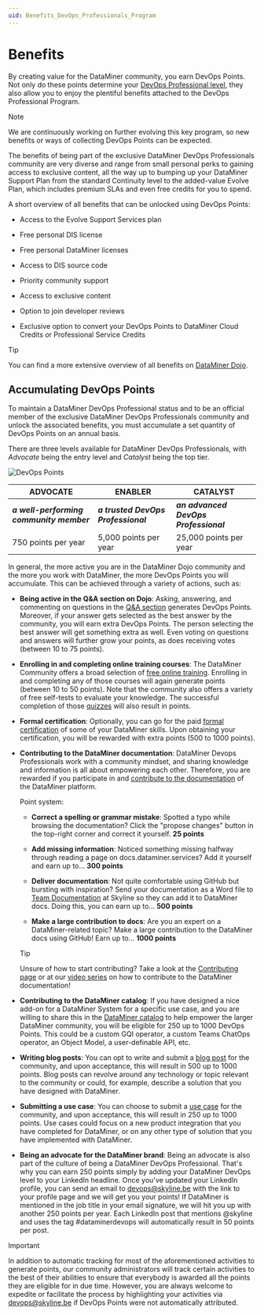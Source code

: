 ```yaml
---
uid: Benefits_DevOps_Professionals_Program
---
```


# Benefits

By creating value for the DataMiner community, you earn DevOps Points. Not only do these points determine your [DevOps Professional level](#accumulating-devops-points), they also allow you to enjoy the plentiful benefits attached to the DevOps Professional Program.

> [!NOTE]
> We are continuously working on further evolving this key program, so new benefits or ways of collecting DevOps Points can be expected.

The benefits of being part of the exclusive DataMiner DevOps Professionals community are very diverse and range from small personal perks to gaining access to exclusive content, all the way up to bumping up your DataMiner Support Plan from the standard Continuity level to the added-value Evolve Plan, which includes premium SLAs and even free credits for you to spend.

A short overview of all benefits that can be unlocked using DevOps Points:

- Access to the Evolve Support Services plan

- Free personal DIS license

- Free personal DataMiner licenses

- Access to DIS source code

- Priority community support

- Access to exclusive content

- Option to join developer reviews

- Exclusive option to convert your DevOps Points to DataMiner Cloud Credits or Professional Service Credits

> [!TIP]
> You can find a more extensive overview of all benefits on [DataMiner Dojo](https://community.dataminer.services/dataminer-devops-professional-program/#benefits).

## Accumulating DevOps Points

To maintain a DataMiner DevOps Professional status and to be an official member of the exclusive DataMiner DevOps Professionals community and unlock the associated benefits, you must accumulate a set quantity of DevOps Points on an annual basis.

There are three levels available for DataMiner DevOps Professionals, with *Advocate* being the entry level and *Catalyst* being the top tier.

![DevOps Points](~/dataminer-overview/images/DevOps_Timeline.svg)

| **ADVOCATE** | **ENABLER** | **CATALYST** |
|--|--|--|
| ***a well-performing community member*** | ***a trusted DevOps Professional*** | ***an advanced DevOps Professional*** |
| 750 points per year | 5,000 points per year | 25,000 points per year |

In general, the more active you are in the DataMiner Dojo community and the more you work with DataMiner, the more DevOps Points you will accumulate. This can be achieved through a variety of actions, such as:

- **Being active in the Q&A section on Dojo**: Asking, answering, and commenting on questions in the [Q&A section](https://community.dataminer.services/questions/) generates DevOps Points. Moreover, if your answer gets selected as the best answer by the community, you will earn extra DevOps Points. The person selecting the best answer will get something extra as well. Even voting on questions and answers will further grow your points, as does receiving votes (between 10 to 75 points).

- **Enrolling in and completing online training courses**: The DataMiner Community offers a broad selection of [free online training](https://community.dataminer.services/learning/courses/). Enrolling in and completing any of those courses will again generate points (between 10 to 50 points). Note that the community also offers a variety of free self-tests to evaluate your knowledge. The successful completion of those [quizzes](https://community.dataminer.services/learning/quizzes/) will also result in points.

- **Formal certification**: Optionally, you can go for the paid [formal certification](xref:Overview_Training_certification) of some of your DataMiner skills. Upon obtaining your certification, you will be rewarded with extra points (500 to 1000 points).

- **Contributing to the DataMiner documentation**: DataMiner Devops Professionals work with a community mindset, and sharing knowledge and information is all about empowering each other. Therefore, you are rewarded if you participate in and [contribute to the documentation](xref:contributing) of the DataMiner platform.

  Point system:

  - **Correct a spelling or grammar mistake**: Spotted a typo while browsing the documentation? Click the "propose changes" button in the top-right corner and correct it yourself. **25 points**
  
  - **Add missing information**: Noticed something missing halfway through reading a page on docs.dataminer.services? Add it yourself and earn up to... **300 points**

  - **Deliver documentation**: Not quite comfortable using GitHub but bursting with inspiration? Send your documentation as a Word file to [Team Documentation](mailto:documentation@skyline.be) at Skyline so they can add it to DataMiner docs. Doing this, you can earn up to... **500 points**

  - **Make a large contribution to docs**: Are you an expert on a DataMiner-related topic? Make a large contribution to the DataMiner docs using GitHub! Earn up to... **1000 points**

  > [!TIP]
  > Unsure of how to start contributing? Take a look at the [Contributing page](xref:contributing) or at our [video series](https://www.youtube.com/playlist?list=PLFb70A6JV6vj1f0DPcdYXExEbNWVPYMgW) on how to contribute to the DataMiner documentation!

- **Contributing to the DataMiner catalog**: If you have designed a nice add-on for a DataMiner System for a specific use case, and you are willing to share this in the [DataMiner catalog](https://catalog.dataminer.services/) to help empower the larger DataMiner community, you will be eligible for 250 up to 1000 DevOps Points. This could be a custom GQI operator, a custom Teams ChatOps operator, an Object Model, a user-definable API, etc.

- **Writing blog posts**: You can opt to write and submit a [blog post](https://community.dataminer.services/blog/) for the community, and upon acceptance, this will result in 500 up to 1000 points. Blog posts can revolve around any technology or topic relevant to the community or could, for example, describe a solution that you have designed with DataMiner.

- **Submitting a use case**: You can choose to submit a [use case](https://community.dataminer.services/use-cases/) for the community, and upon acceptance, this will result in 250 up to 1000 points. Use cases could focus on a new product integration that you have completed for DataMiner, or on any other type of solution that you have implemented with DataMiner.

- **Being an advocate for the DataMiner brand**: Being an advocate is also part of the culture of being a DataMiner DevOps Professional. That's why you can earn 250 points simply by adding your DataMiner DevOps level to your LinkedIn headline. Once you've updated your LinkedIn profile, you can send an email to [devops@skyline.be](mailto:devops@skyline.be) with the link to your profile page and we will get you your points! If DataMiner is mentioned in the job title in your email signature, we will hit you up with another 250 points per year. Each LinkedIn post that mentions @skyline and uses the tag #dataminerdevops will automatically result in 50 points per post.

> [!IMPORTANT]
> In addition to automatic tracking for most of the aforementioned activities to generate points, our community administrators will track certain activities to the best of their abilities to ensure that everybody is awarded all the points they are eligible for in due time. However, you are always welcome to expedite or facilitate the process by highlighting your activities via [devops@skyline.be](mailto:devops@skyline.be) if DevOps Points were not automatically attributed.
